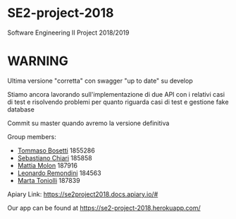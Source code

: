 # SE2-project-2018
Software Engineering II Project 2018/2019

# WARNING
Ultima versione "corretta" con swagger "up to date" su develop

Stiamo ancora lavorando sull'implementazione di due API con i relativi casi di test e risolvendo problemi per quanto riguarda casi di test e gestione fake database

Commit su master quando avremo la versione definitiva

Group members:

* [Tommaso Bosetti](https://github.com/tommasobosetti) 1855286
* [Sebastiano Chiari](https://github.com/sebastianochiari) 185858
* [Mattia Molon](https://github.com/MattiaMolon) 187916
* [Leonardo Remondini](https://github.com/leonardoremondini) 184563
* [Marta Toniolli](https://github.com/toniollimarta) 187839

Apiary Link: https://se2project2018.docs.apiary.io/#

Our app can be found at https://se2-project-2018.herokuapp.com/
